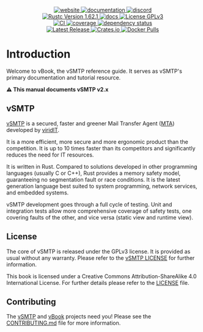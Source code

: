 <br/>

<div align="center">
  <a href="https://www.viridit.com">
    <img src="https://img.shields.io/badge/visit-viridit.com-green?logo=internet"
      alt="website" />
  </a>
  <a href="https://vsmtp.rs">
    <img src="https://img.shields.io/badge/read-vsmtp.rs-yellowgreen"
      alt="documentation" />
  </a>
  <a href="https://discord.gg/N8JGBRBshf">
    <img src="https://img.shields.io/badge/join-discord-blue?logo=discord&color=blueviolet"
      alt="discord" />
  </a>
</div>

<div align="center">
  <a href="https://www.whatrustisit.com">
    <img src="https://img.shields.io/badge/rustc-1.62.1%2B-informational.svg?logo=rust"
      alt="Rustc Version 1.62.1" />
  </a>
  <a href="https://docs.rs/vsmtp">
    <img src="https://docs.rs/vsmtp/badge.svg"
      alt="docs" />
  </a>
  <a href="https://www.gnu.org/licenses/gpl-3.0">
    <img src="https://img.shields.io/github/license/viridIT/vSMTP?color=blue"
      alt="License GPLv3" />
  </a>
</div>

<div align="center">
  <a href="https://github.com/viridIT/vSMTP/actions/workflows/ci.yaml">
    <img src="https://github.com/viridIT/vSMTP/actions/workflows/ci.yaml/badge.svg"
      alt="CI" />
  </a>
  <a href="https://app.codecov.io/gh/viridIT/vSMTP">
    <img src="https://img.shields.io:/codecov/c/gh/viridIT/vSMTP?logo=codecov"
      alt="coverage" />
  </a>
  <a href="https://deps.rs/repo/github/viridIT/vSMTP">
    <img src="https://deps.rs/repo/github/viridIT/vSMTP/status.svg"
      alt="dependency status" />
  </a>
</div>

<div align="center">
  <a href="https://github.com/viridIT/vSMTP/releases">
    <img src="https://img.shields.io/github/v/release/viridIT/vSMTP?logo=github"
      alt="Latest Release">
  </a>
  <a href="https://crates.io/crates/vsmtp">
    <img src="https://img.shields.io/crates/v/vsmtp.svg"
      alt="Crates.io" />
  </a>
  <a href="https://hub.docker.com/repository/docker/viridit/vsmtp">
    <img src="https://img.shields.io/docker/pulls/viridit/vsmtp?logo=docker"
      alt="Docker Pulls" >
  </a>
</div>

# Introduction

Welcome to vBook, the vSMTP reference guide.
It serves as vSMTP's primary documentation and tutorial resource.

**⚠️ This manual documents vSMTP v2.x**

## vSMTP

[vSMTP](https://github.com/viridIT/vSMTP) is a secured, faster and greener Mail Transfer Agent ([MTA](./term/agent.md#mta-mail-transfer-agent)) developed by [viridIT](https://viridit.com/).

It is a more efficient, more secure and more ergonomic product than the competition. It is up to 10 times faster than its competitors and significantly reduces the need for IT resources.

It is written in Rust. Compared to solutions developed in other programming languages (usually C or C++), Rust provides a memory safety model, guaranteeing no segmentation fault or race conditions. It is the latest generation language best suited to system programming, network services, and embedded systems.

vSMTP development goes through a full cycle of testing. Unit and integration tests allow more comprehensive coverage of safety tests, one covering faults of the other, and vice versa (static view and runtime view).

## License

The core of vSMTP is released under the GPLv3 license. It is provided as usual without any warranty. Please refer to the [vSMTP LICENSE] for further information.

[vSMTP LICENSE]: https://github.com/viridIT/vSMTP/blob/main/LICENSE

This book is licensed under a Creative Commons Attribution-ShareAlike 4.0 International License. For further details please refer to the [LICENSE] file.

[LICENSE]: https://github.com/viridIT/vBook/blob/main/LICENSE

## Contributing

The [vSMTP](https://github.com/viridIT/vSMTP/issues?q=is%3Aopen+is%3Aissue+label%3A%22help+wanted%22) and [vBook](https://github.com/viridIT/vBook/issues?q=is%3Aopen+is%3Aissue+label%3A%22help+wanted%22) projects need you! Please see the [CONTRIBUTING.md][contrib] file for more information.

[contrib]: https://github.com/viridIT/vBook/blob/main/CONTRIBUTING.md
